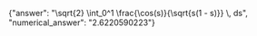 {"answer": "\\sqrt{2} \\int_0^1 \\frac{\\cos(s)}{\\sqrt{s(1 - s)}} \\, ds", "numerical_answer": "2.6220590223"}